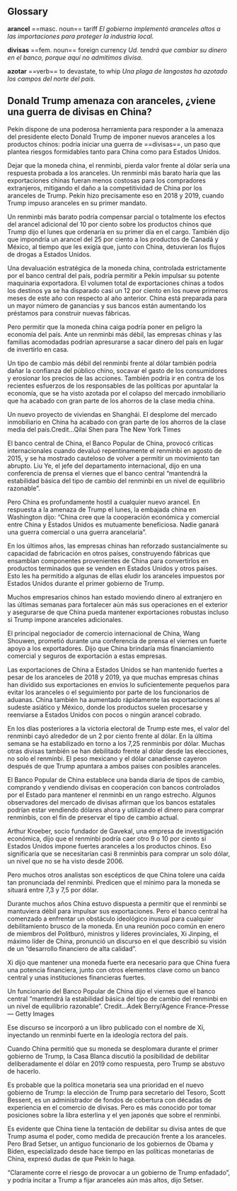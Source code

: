 ## Glossary

**arancel** ==masc. noun== tariff
*El gobierno implementó aranceles altos a las importaciones para proteger la industria local.*

**divisas** ==fem. noun== foreign currency
*Ud. tendrá que cambiar su dinero en el banco, porque aquí no admitimos divisa.*

**azotar** ==verb== to devastate, to whip
*Una plaga de langostas ha azotado los campos del norte del país.*
## Donald Trump amenaza con aranceles, ¿viene una guerra de divisas en China?

Pekín dispone de una poderosa herramienta para responder a la amenaza del presidente electo Donald Trump de imponer nuevos aranceles a los productos chinos: podría iniciar una guerra de ==divisas==, un paso que plantea riesgos formidables tanto para China como para Estados Unidos.

Dejar que la moneda china, el renminbi, pierda valor frente al dólar sería una respuesta probada a los aranceles. Un renminbi más barato haría que las exportaciones chinas fueran menos costosas para los compradores extranjeros, mitigando el daño a la competitividad de China por los aranceles de Trump. Pekín hizo precisamente eso en 2018 y 2019, cuando Trump impuso aranceles en su primer mandato.

Un renminbi más barato podría compensar parcial o totalmente los efectos del arancel adicional del 10 por ciento sobre los productos chinos que Trump dijo el lunes que ordenaría en su primer día en el cargo. También dijo que impondría un arancel del 25 por ciento a los productos de Canadá y México, al tiempo que les exigía que, junto con China, detuvieran los flujos de drogas a Estados Unidos.

Una devaluación estratégica de la moneda china, controlada estrictamente por el banco central del país, podría permitir a Pekín impulsar su potente maquinaria exportadora. El volumen total de exportaciones chinas a todos los destinos ya se ha disparado casi un 12 por ciento en los nueve primeros meses de este año con respecto al año anterior. China está preparada para un mayor número de ganancias y sus bancos están aumentando los préstamos para construir nuevas fábricas.

Pero permitir que la moneda china caiga podría poner en peligro la economía del país. Ante un renminbi más débil, las empresas chinas y las familias acomodadas podrían apresurarse a sacar dinero del país en lugar de invertirlo en casa.

Un tipo de cambio más débil del renminbi frente al dólar también podría dañar la confianza del público chino, socavar el gasto de los consumidores y erosionar los precios de las acciones. También podría ir en contra de los recientes esfuerzos de los responsables de las políticas por apuntalar la economía, que se ha visto azotada por el colapso del mercado inmobiliario que ha acabado con gran parte de los ahorros de la clase media china.

Un nuevo proyecto de viviendas en Shanghái. El desplome del mercado inmobiliario en China ha acabado con gran parte de los ahorros de la clase media del país.Credit...Qilai Shen para The New York Times

El banco central de China, el Banco Popular de China, provocó críticas internacionales cuando devaluó repentinamente el renminbi en agosto de 2015, y se ha mostrado cauteloso de volver a permitir un movimiento tan abrupto. Liu Ye, el jefe del departamento internacional, dijo en una conferencia de prensa el viernes que el banco central “mantendrá la estabilidad básica del tipo de cambio del renminbi en un nivel de equilibrio razonable”.

Pero China es profundamente hostil a cualquier nuevo arancel. En respuesta a la amenaza de Trump el lunes, la embajada china en Washington dijo: “China cree que la cooperación económica y comercial entre China y Estados Unidos es mutuamente beneficiosa. Nadie ganará una guerra comercial o una guerra arancelaria”.

En los últimos años, las empresas chinas han reforzado sustancialmente su capacidad de fabricación en otros países, construyendo fábricas que ensamblan componentes provenientes de China para convertirlos en productos terminados que se venden en Estados Unidos y otros países. Esto les ha permitido a algunas de ellas eludir los aranceles impuestos por Estados Unidos durante el primer gobierno de Trump.

Muchos empresarios chinos han estado moviendo dinero al extranjero en las últimas semanas para fortalecer aún más sus operaciones en el exterior y asegurarse de que China pueda mantener exportaciones robustas incluso si Trump impone aranceles adicionales.

El principal negociador de comercio internacional de China, Wang Shouwen, prometió durante una conferencia de prensa el viernes un fuerte apoyo a los exportadores. Dijo que China brindaría más financiamiento comercial y seguros de exportación a estas empresas.

Las exportaciones de China a Estados Unidos se han mantenido fuertes a pesar de los aranceles de 2018 y 2019, ya que muchas empresas chinas han dividido sus exportaciones en envíos lo suficientemente pequeños para evitar los aranceles o el seguimiento por parte de los funcionarios de aduanas. China también ha aumentado rápidamente las exportaciones al sudeste asiático y México, donde los productos suelen procesarse y reenviarse a Estados Unidos con pocos o ningún arancel cobrado.

En los días posteriores a la victoria electoral de Trump este mes, el valor del renminbi cayó alrededor de un 2 por ciento frente al dólar. En la última semana se ha estabilizado en torno a los 7,25 renminbis por dólar. Muchas otras divisas también se han debilitado frente al dólar desde las elecciones, no solo el renminbi. El peso mexicano y el dólar canadiense cayeron después de que Trump apuntara a ambos países con posibles aranceles.

El Banco Popular de China establece una banda diaria de tipos de cambio, comprando y vendiendo divisas en cooperación con bancos controlados por el Estado para mantener el renminbi en un rango estrecho. Algunos observadores del mercado de divisas afirman que los bancos estatales podrían estar vendiendo dólares ahora y utilizando el dinero para comprar renminbis, con el fin de preservar el tipo de cambio actual.

Arthur Kroeber, socio fundador de Gavekal, una empresa de investigación económica, dijo que el renminbi podría caer otro 9 o 10 por ciento si Estados Unidos impone fuertes aranceles a los productos chinos. Eso significaría que se necesitarían casi 8 renminbis para comprar un solo dólar, un nivel que no se ha visto desde 2006.

Pero muchos otros analistas son escépticos de que China tolere una caída tan pronunciada del renminbi. Predicen que el mínimo para la moneda se situará entre 7,3 y 7,5 por dólar.

Durante muchos años China estuvo dispuesta a permitir que el renminbi se mantuviera débil para impulsar sus exportaciones. Pero el banco central ha comenzado a enfrentar un obstáculo ideológico inusual para cualquier debilitamiento brusco de la moneda. En una reunión poco común en enero de miembros del Politburó, ministros y líderes provinciales, Xi Jinping, el máximo líder de China, pronunció un discurso en el que describió su visión de un “desarrollo financiero de alta calidad”.

Xi dijo que mantener una moneda fuerte era necesario para que China fuera una potencia financiera, junto con otros elementos clave como un banco central y unas instituciones financieras fuertes.

Un funcionario del Banco Popular de China dijo el viernes que el banco central “mantendrá la estabilidad básica del tipo de cambio del renminbi en un nivel de equilibrio razonable”. Credit...Adek Berry/Agence France-Presse — Getty Images

Ese discurso se incorporó a un libro publicado con el nombre de Xi, inyectando un renminbi fuerte en la ideología rectora del país.

Cuando China permitió que su moneda se desplomara durante el primer gobierno de Trump, la Casa Blanca discutió la posibilidad de debilitar deliberadamente el dólar en 2019 como respuesta, pero Trump se abstuvo de hacerlo.

Es probable que la política monetaria sea una prioridad en el nuevo gobierno de Trump: la elección de Trump para secretario del Tesoro, Scott Bessent, es un administrador de fondos de cobertura con décadas de experiencia en el comercio de divisas. Pero es más conocido por tomar posiciones sobre la libra esterlina y el yen japonés que sobre el renminbi.

Es evidente que China tiene la tentación de debilitar su divisa antes de que Trump asuma el poder, como medida de precaución frente a los aranceles. Pero Brad Setser, un antiguo funcionario de los gobiernos de Obama y Biden, especializado desde hace tiempo en las políticas monetarias de China, expresó dudas de que Pekín lo haga.

“Claramente corre el riesgo de provocar a un gobierno de Trump enfadado”, y podría incitar a Trump a fijar aranceles aún más altos, dijo Setser.

